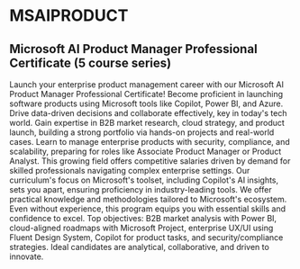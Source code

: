 # MSAIPRODUCT
## Microsoft AI Product Manager Professional Certificate (5 course series)



Launch your enterprise product management career with our Microsoft AI Product Manager Professional Certificate! Become proficient in launching software products using Microsoft tools like Copilot, Power BI, and Azure. Drive data-driven decisions and collaborate effectively, key in today's tech world. Gain expertise in B2B market research, cloud strategy, and product launch, building a strong portfolio via hands-on projects and real-world cases. Learn to manage enterprise products with security, compliance, and scalability, preparing for roles like Associate Product Manager or Product Analyst. This growing field offers competitive salaries driven by demand for skilled professionals navigating complex enterprise settings. Our curriculum's focus on Microsoft's toolset, including Copilot's AI insights, sets you apart, ensuring proficiency in industry-leading tools. We offer practical knowledge and methodologies tailored to Microsoft's ecosystem. Even without experience, this program equips you with essential skills and confidence to excel. Top objectives: B2B market analysis with Power BI, cloud-aligned roadmaps with Microsoft Project, enterprise UX/UI using Fluent Design System, Copilot for product tasks, and security/compliance strategies. Ideal candidates are analytical, collaborative, and driven to innovate.
